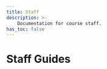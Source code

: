 ```yaml
---
title: Staff
description: >-
    Documentation for course staff.
has_toc: false
---
```


# Staff Guides